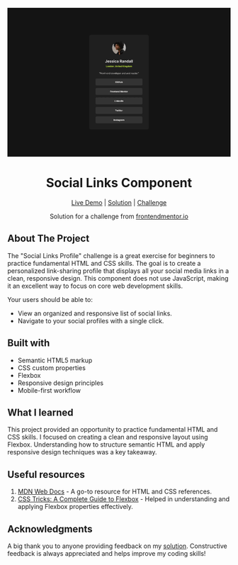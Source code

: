 ![Social Links Component](./images/project%20preview.png?raw=true)

<h1 align="center">Social Links Component</h1>

<div align="center">

[Live Demo](https://wiseweb-works.github.io/social-links-component/)
| [Solution](https://www.frontendmentor.io/solutions/a-solution-for-the-social-links-profile-challenge-MQz5xFzZtX)
| [Challenge](https://www.frontendmentor.io/challenges/social-links-profile-UG32l9m6dQ)

Solution for a challenge from [frontendmentor.io](https://www.frontendmentor.io/)

</div>

## About The Project

The "Social Links Profile" challenge is a great exercise for beginners to practice fundamental HTML and CSS skills. The goal is to create a personalized link-sharing profile that displays all your social media links in a clean, responsive design. This component does not use JavaScript, making it an excellent way to focus on core web development skills.

Your users should be able to:

- View an organized and responsive list of social links.
- Navigate to your social profiles with a single click.

## Built with

- Semantic HTML5 markup
- CSS custom properties
- Flexbox
- Responsive design principles
- Mobile-first workflow

## What I learned

This project provided an opportunity to practice fundamental HTML and CSS skills. I focused on creating a clean and responsive layout using Flexbox. Understanding how to structure semantic HTML and apply responsive design techniques was a key takeaway.

## Useful resources

1. [MDN Web Docs](https://developer.mozilla.org/en-US/) - A go-to resource for HTML and CSS references.
2. [CSS Tricks: A Complete Guide to Flexbox](https://css-tricks.com/snippets/css/a-guide-to-flexbox/) - Helped in understanding and applying Flexbox properties effectively.

## Acknowledgments

A big thank you to anyone providing feedback on my [solution](https://www.frontendmentor.io/solutions/a-solution-for-the-social-links-profile-challenge-MQz5xFzZtX). Constructive feedback is always appreciated and helps improve my coding skills!

